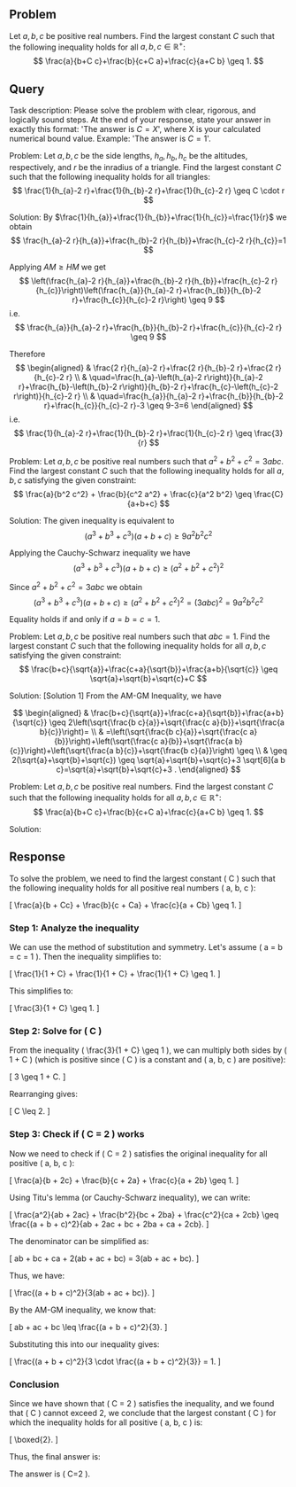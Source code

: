 ## Problem

Let $a, b, c$ be positive real numbers. Find the largest constant $C$ such that the following inequality holds for all $a, b, c \in \mathbb{R}^{+}$:
$$
\frac{a}{b+C c}+\frac{b}{c+C a}+\frac{c}{a+C b} \geq 1.
$$

## Query

Task description: Please solve the problem with clear, rigorous, and logically sound steps. At the end of your response, state your answer in exactly this format: 'The answer is $C=X$', where X is your calculated numerical bound value. Example: 'The answer is $C=1$'.



Problem: Let $a, b, c$ be the side lengths, $h_{a}, h_{b}, h_{c}$ be the altitudes, respectively, and $r$ be the inradius of a triangle. Find the largest constant $C$ such that the following inequality holds for all triangles:
$$
\frac{1}{h_{a}-2 r}+\frac{1}{h_{b}-2 r}+\frac{1}{h_{c}-2 r} \geq C \cdot r
$$

Solution: By $\frac{1}{h_{a}}+\frac{1}{h_{b}}+\frac{1}{h_{c}}=\frac{1}{r}$ we obtain
$$
\frac{h_{a}-2 r}{h_{a}}+\frac{h_{b}-2 r}{h_{b}}+\frac{h_{c}-2 r}{h_{c}}=1
$$

Applying $A M \geq H M$ we get
$$
\left(\frac{h_{a}-2 r}{h_{a}}+\frac{h_{b}-2 r}{h_{b}}+\frac{h_{c}-2 r}{h_{c}}\right)\left(\frac{h_{a}}{h_{a}-2 r}+\frac{h_{b}}{h_{b}-2 r}+\frac{h_{c}}{h_{c}-2 r}\right) \geq 9
$$
i.e.
$$
\frac{h_{a}}{h_{a}-2 r}+\frac{h_{b}}{h_{b}-2 r}+\frac{h_{c}}{h_{c}-2 r} \geq 9
$$

Therefore
$$
\begin{aligned}
& \frac{2 r}{h_{a}-2 r}+\frac{2 r}{h_{b}-2 r}+\frac{2 r}{h_{c}-2 r} \\
& \quad=\frac{h_{a}-\left(h_{a}-2 r\right)}{h_{a}-2 r}+\frac{h_{b}-\left(h_{b}-2 r\right)}{h_{b}-2 r}+\frac{h_{c}-\left(h_{c}-2 r\right)}{h_{c}-2 r} \\
& \quad=\frac{h_{a}}{h_{a}-2 r}+\frac{h_{b}}{h_{b}-2 r}+\frac{h_{c}}{h_{c}-2 r}-3 \geq 9-3=6
\end{aligned}
$$
i.e.
$$
\frac{1}{h_{a}-2 r}+\frac{1}{h_{b}-2 r}+\frac{1}{h_{c}-2 r} \geq \frac{3}{r}
$$



Problem: Let $a, b, c$ be positive real numbers such that $a^2 + b^2 + c^2 = 3abc$. Find the largest constant $C$ such that the following inequality holds for all $a, b, c$ satisfying the given constraint:
$$
\frac{a}{b^2 c^2} + \frac{b}{c^2 a^2} + \frac{c}{a^2 b^2} \geq \frac{C}{a+b+c}
$$

Solution: The given inequality is equivalent to
$$
\left(a^{3}+b^{3}+c^{3}\right)(a+b+c) \geq 9 a^{2} b^{2} c^{2}
$$

Applying the Cauchy-Schwarz inequality we have
$$
\left(a^{3}+b^{3}+c^{3}\right)(a+b+c) \geq\left(a^{2}+b^{2}+c^{2}\right)^{2}
$$

Since $a^{2}+b^{2}+c^{2}=3 a b c$ we obtain
$$
\left(a^{3}+b^{3}+c^{3}\right)(a+b+c) \geq\left(a^{2}+b^{2}+c^{2}\right)^{2}=(3 a b c)^{2}=9 a^{2} b^{2} c^{2}
$$

Equality holds if and only if $a=b=c=1$.



Problem: Let $a, b, c$ be positive real numbers such that $a b c = 1$. Find the largest constant $C$ such that the following inequality holds for all $a, b, c$ satisfying the given constraint:
$$
\frac{b+c}{\sqrt{a}}+\frac{c+a}{\sqrt{b}}+\frac{a+b}{\sqrt{c}} \geq \sqrt{a}+\sqrt{b}+\sqrt{c}+C
$$

Solution: [Solution 1]
From the AM-GM Inequality, we have

$$
\begin{aligned}
& \frac{b+c}{\sqrt{a}}+\frac{c+a}{\sqrt{b}}+\frac{a+b}{\sqrt{c}} \geq 2\left(\sqrt{\frac{b c}{a}}+\sqrt{\frac{c a}{b}}+\sqrt{\frac{a b}{c}}\right)= \\
& =\left(\sqrt{\frac{b c}{a}}+\sqrt{\frac{c a}{b}}\right)+\left(\sqrt{\frac{c a}{b}}+\sqrt{\frac{a b}{c}}\right)+\left(\sqrt{\frac{a b}{c}}+\sqrt{\frac{b c}{a}}\right) \geq \\
& \geq 2(\sqrt{a}+\sqrt{b}+\sqrt{c}) \geq \sqrt{a}+\sqrt{b}+\sqrt{c}+3 \sqrt[6]{a b c}=\sqrt{a}+\sqrt{b}+\sqrt{c}+3 .
\end{aligned}
$$

Problem: Let $a, b, c$ be positive real numbers. Find the largest constant $C$ such that the following inequality holds for all $a, b, c \in \mathbb{R}^{+}$:
$$
\frac{a}{b+C c}+\frac{b}{c+C a}+\frac{c}{a+C b} \geq 1.
$$

Solution:

## Response

To solve the problem, we need to find the largest constant \( C \) such that the following inequality holds for all positive real numbers \( a, b, c \):

\[
\frac{a}{b + Cc} + \frac{b}{c + Ca} + \frac{c}{a + Cb} \geq 1.
\]

### Step 1: Analyze the inequality

We can use the method of substitution and symmetry. Let's assume \( a = b = c = 1 \). Then the inequality simplifies to:

\[
\frac{1}{1 + C} + \frac{1}{1 + C} + \frac{1}{1 + C} \geq 1.
\]

This simplifies to:

\[
\frac{3}{1 + C} \geq 1.
\]

### Step 2: Solve for \( C \)

From the inequality \( \frac{3}{1 + C} \geq 1 \), we can multiply both sides by \( 1 + C \) (which is positive since \( C \) is a constant and \( a, b, c \) are positive):

\[
3 \geq 1 + C.
\]

Rearranging gives:

\[
C \leq 2.
\]

### Step 3: Check if \( C = 2 \) works

Now we need to check if \( C = 2 \) satisfies the original inequality for all positive \( a, b, c \):

\[
\frac{a}{b + 2c} + \frac{b}{c + 2a} + \frac{c}{a + 2b} \geq 1.
\]

Using Titu's lemma (or Cauchy-Schwarz inequality), we can write:

\[
\frac{a^2}{ab + 2ac} + \frac{b^2}{bc + 2ba} + \frac{c^2}{ca + 2cb} \geq \frac{(a + b + c)^2}{ab + 2ac + bc + 2ba + ca + 2cb}.
\]

The denominator can be simplified as:

\[
ab + bc + ca + 2(ab + ac + bc) = 3(ab + ac + bc).
\]

Thus, we have:

\[
\frac{(a + b + c)^2}{3(ab + ac + bc)}.
\]

By the AM-GM inequality, we know that:

\[
ab + ac + bc \leq \frac{(a + b + c)^2}{3}.
\]

Substituting this into our inequality gives:

\[
\frac{(a + b + c)^2}{3 \cdot \frac{(a + b + c)^2}{3}} = 1.
\]

### Conclusion

Since we have shown that \( C = 2 \) satisfies the inequality, and we found that \( C \) cannot exceed 2, we conclude that the largest constant \( C \) for which the inequality holds for all positive \( a, b, c \) is:

\[
\boxed{2}.
\]

Thus, the final answer is:

The answer is \( C=2 \).